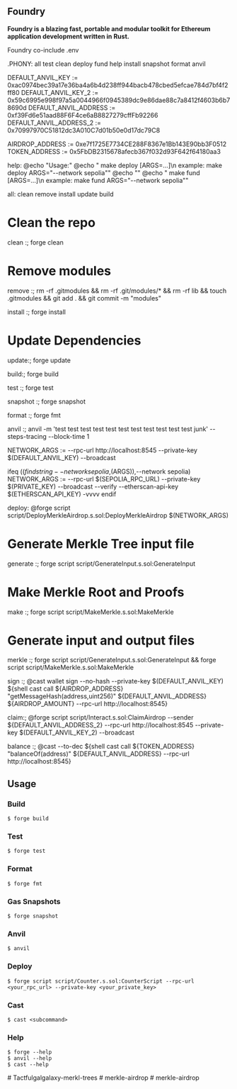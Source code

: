 ## Foundry

**Foundry is a blazing fast, portable and modular toolkit for Ethereum application development written in Rust.**

Foundry co-include .env

.PHONY: all test clean deploy fund help install snapshot format anvil 

DEFAULT_ANVIL_KEY := 0xac0974bec39a17e36ba4a6b4d238ff944bacb478cbed5efcae784d7bf4f2ff80
DEFAULT_ANVIL_KEY_2 := 0x59c6995e998f97a5a0044966f0945389dc9e86dae88c7a8412f4603b6b78690d
DEFAULT_ANVIL_ADDRESS := 0xf39Fd6e51aad88F6F4ce6aB8827279cffFb92266
DEFAULT_ANVIL_ADDRESS_2 := 0x70997970C51812dc3A010C7d01b50e0d17dc79C8


AIRDROP_ADDRESS := 0xe7f1725E7734CE288F8367e1Bb143E90bb3F0512
TOKEN_ADDRESS := 0x5FbDB2315678afecb367f032d93F642f64180aa3



help:
	@echo "Usage:"
	@echo "  make deploy [ARGS=...]\n    example: make deploy ARGS=\"--network sepolia\""
	@echo ""
	@echo "  make fund [ARGS=...]\n    example: make fund ARGS=\"--network sepolia\""

all: clean remove install update build

# Clean the repo
clean  :; forge clean

# Remove modules
remove :; rm -rf .gitmodules && rm -rf .git/modules/* && rm -rf lib && touch .gitmodules && git add . && git commit -m "modules"

install :; forge install

# Update Dependencies
update:; forge update

build:; forge build



test :; forge test

snapshot :; forge snapshot

format :; forge fmt

anvil :; anvil -m 'test test test test test test test test test test test junk' --steps-tracing --block-time 1



NETWORK_ARGS := --rpc-url http://localhost:8545 --private-key $(DEFAULT_ANVIL_KEY) --broadcast

ifeq ($(findstring --network sepolia,$(ARGS)),--network sepolia)
	NETWORK_ARGS := --rpc-url $(SEPOLIA_RPC_URL) --private-key $(PRIVATE_KEY) --broadcast --verify --etherscan-api-key $(ETHERSCAN_API_KEY) -vvvv
endif

deploy:
	@forge script script/DeployMerkleAirdrop.s.sol:DeployMerkleAirdrop $(NETWORK_ARGS)



# Generate Merkle Tree input file
generate :; forge script script/GenerateInput.s.sol:GenerateInput

# Make Merkle Root and Proofs
make :; forge script script/MakeMerkle.s.sol:MakeMerkle

# Generate input and output files 

merkle :; forge script script/GenerateInput.s.sol:GenerateInput && forge script script/MakeMerkle.s.sol:MakeMerkle



sign :; 
	@cast wallet sign --no-hash --private-key $(DEFAULT_ANVIL_KEY) ${shell cast call ${AIRDROP_ADDRESS} "getMessageHash(address,uint256)" ${DEFAULT_ANVIL_ADDRESS} ${AIRDROP_AMOUNT} --rpc-url http://localhost:8545}

claim:;
	@forge script script/Interact.s.sol:ClaimAirdrop --sender ${DEFAULT_ANVIL_ADDRESS_2} --rpc-url http://localhost:8545 --private-key $(DEFAULT_ANVIL_KEY_2) --broadcast

balance :; 
	@cast --to-dec ${shell cast call ${TOKEN_ADDRESS} "balanceOf(address)" ${DEFAULT_ANVIL_ADDRESS} --rpc-url http://localhost:8545}



## Usage

### Build

```shell
$ forge build
```

### Test

```shell
$ forge test
```

### Format

```shell
$ forge fmt
```

### Gas Snapshots

```shell
$ forge snapshot
```

### Anvil

```shell
$ anvil
```

### Deploy

```shell
$ forge script script/Counter.s.sol:CounterScript --rpc-url <your_rpc_url> --private-key <your_private_key>
```

### Cast

```shell
$ cast <subcommand>
```

### Help

```shell
$ forge --help
$ anvil --help
$ cast --help
```
#   T a c t f u l g a l g a l a x y - m e r k l - t r e e s  
 #   m e r k l e - a i r d r o p  
 #   m e r k l e - a i r d r o p  
 